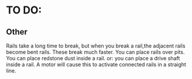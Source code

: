 # TO DO:

## Other
Rails take a long time to break, but when you break a rail,the adjacent rails become bent rails.
These break much faster.
You can place rails over pits.
You can place redstone dust inside a rail.
or: you can place a drive shaft inside a rail. A motor will cause this to activate connected rails in a straight line.